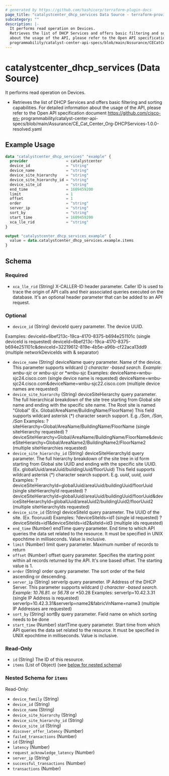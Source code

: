 ```yaml
---
# generated by https://github.com/hashicorp/terraform-plugin-docs
page_title: "catalystcenter_dhcp_services Data Source - terraform-provider-catalystcenter"
subcategory: ""
description: |-
  It performs read operation on Devices.
  Retrieves the list of DHCP Services and offers basic filtering and sorting capabilities. For detailed information
  about the usage of the API, please refer to the Open API specification document https://github.com/cisco-en-
  programmability/catalyst-center-api-specs/blob/main/Assurance/CECatCenter_Org-DHCPServices-1.0.0-resolved.yaml
---
```


# catalystcenter_dhcp_services (Data Source)

It performs read operation on Devices.

- Retrieves the list of DHCP Services and offers basic filtering and sorting capabilities. For detailed information
about the usage of the API, please refer to the Open API specification document https://github.com/cisco-en-
programmability/catalyst-center-api-specs/blob/main/Assurance/CE_Cat_Center_Org-DHCPServices-1.0.0-resolved.yaml

## Example Usage

```terraform
data "catalystcenter_dhcp_services" "example" {
  provider                 = catalystcenter
  device_id                = "string"
  device_name              = "string"
  device_site_hierarchy    = "string"
  device_site_hierarchy_id = "string"
  device_site_id           = "string"
  end_time                 = 1609459200
  limit                    = 1
  offset                   = 1
  order                    = "string"
  server_ip                = "string"
  sort_by                  = "string"
  start_time               = 1609459200
  xca_lle_rid              = "string"
}

output "catalystcenter_dhcp_services_example" {
  value = data.catalystcenter_dhcp_services.example.items
}
```

<!-- schema generated by tfplugindocs -->
## Schema

### Required

- `xca_lle_rid` (String) X-CALLER-ID header parameter. Caller ID is used to trace the origin of API calls and their associated queries executed on the database. It's an optional header parameter that can be added to an API request.

### Optional

- `device_id` (String) deviceId query parameter. The device UUID.

 Examples:
 deviceId=6bef213c-19ca-4170-8375-b694e251101c (single deviceId is requested)
 deviceId=6bef213c-19ca-4170-8375-b694e251101c&deviceId=32219612-819e-4b5e-a96b-cf22aca13dd9 (multiple networkDeviceIds with & separator)
- `device_name` (String) deviceName query parameter. Name of the device. This parameter supports wildcard (*) character -based search. Example: wnbu-sjc* or *wnbu-sjc* or *wnbu-sjc Examples: deviceName=wnbu-sjc24.cisco.com (single device name is requested) deviceName=wnbu-sjc24.cisco.com&deviceName=wnbu-sjc22.cisco.com (multiple device names are requested)
- `device_site_hierarchy` (String) deviceSiteHierarchy query parameter. The full hierarchical breakdown of the site tree starting from Global site name and ending with the specific site name. The Root site is named "Global" (Ex. Global/AreaName/BuildingName/FloorName)
This field supports wildcard asterisk (*) character search support. E.g. */San*, */San, /San*
Examples:
?siteHierarchy=Global/AreaName/BuildingName/FloorName (single siteHierarchy requested)
?deviceSiteHierarchy=Global/AreaName/BuildingName/FloorName&deviceSiteHierarchy=Global/AreaName2/BuildingName2/FloorName2 (multiple siteHierarchies requested)
- `device_site_hierarchy_id` (String) deviceSiteHierarchyId query parameter. The full hierarchy breakdown of the site tree in id form starting from Global site UUID and ending with the specific site UUID. (Ex. globalUuid/areaUuid/buildingUuid/floorUuid)
This field supports wildcard asterisk (*) character search support. E.g. *uuid*, *uuid, uuid*
Examples:
?deviceSiteHierarchyId=globalUuid/areaUuid/buildingUuid/floorUuid (single siteHierarchyId requested)
?deviceSiteHierarchyId=globalUuid/areaUuid/buildingUuid/floorUuid&deviceSiteHierarchyId=globalUuid/areaUuid2/buildingUuid2/floorUuid2 (multiple siteHierarchyIds requested)
- `device_site_id` (String) deviceSiteId query parameter. The UUID of the site. (Ex. flooruuid)
Examples:
?deviceSiteIds=id1 (single id requested)
?deviceSiteIds=id1&deviceSiteIds=id2&siteId=id3 (multiple ids requested)
- `end_time` (Number) endTime query parameter. End time to which API queries the data set related to the resource. It must be specified in UNIX epochtime in milliseconds. Value is inclusive.
- `limit` (Number) limit query parameter. Maximum number of records to return
- `offset` (Number) offset query parameter. Specifies the starting point within all records returned by the API. It's one based offset. The starting value is 1.
- `order` (String) order query parameter. The sort order of the field ascending or descending.
- `server_ip` (String) serverIp query parameter. IP Address of the DHCP Server. This parameter supports wildcard (*) character -based search. Example: 10.76.81.* or *56.78* or *50.28 Examples: serverIp=10.42.3.31 (single IP Address is requested) serverIp=10.42.3.31&serverIp=name2&fabricVnName=name3 (multiple IP Addresses are requested)
- `sort_by` (String) sortBy query parameter. Field name on which sorting needs to be done
- `start_time` (Number) startTime query parameter. Start time from which API queries the data set related to the resource. It must be specified in UNIX epochtime in milliseconds. Value is inclusive.

### Read-Only

- `id` (String) The ID of this resource.
- `items` (List of Object) (see [below for nested schema](#nestedatt--items))

<a id="nestedatt--items"></a>
### Nested Schema for `items`

Read-Only:

- `device_family` (String)
- `device_id` (String)
- `device_name` (String)
- `device_site_hierarchy` (String)
- `device_site_hierarchy_id` (String)
- `device_site_id` (String)
- `discover_offer_latency` (Number)
- `failed_transactions` (Number)
- `id` (String)
- `latency` (Number)
- `request_acknowledge_latency` (Number)
- `server_ip` (String)
- `successful_transactions` (Number)
- `transactions` (Number)
